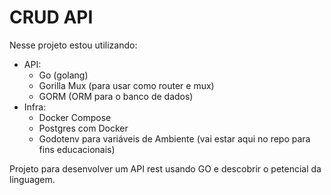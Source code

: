 # CRUD API

Nesse projeto estou utilizando:
- API:
    - Go (golang)
    - Gorilla Mux (para usar como router e mux)
    - GORM (ORM para o banco de dados)
- Infra:
    - Docker Compose
    - Postgres com Docker
    - Godotenv para variáveis de Ambiente (vai estar aqui no repo para fins educacionais)

Projeto para desenvolver um API rest usando GO e descobrir o petencial da linguagem.